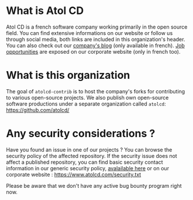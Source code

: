 # What is Atol CD

Atol CD is a french software company working primarily in the open source field. You can find extensive informations on our website or follow us through social media, both links are included in this organization's header. You can also check out our [company's blog](https://blog.atolcd.com/) (only available in french). [Job opportunities](https://www.atolcd.com/opportunites) are exposed on our corporate website (only in french too).

# What is this organization

The goal of `atolcd-contrib` is to host the company's forks for contributing to various open-source projects. We also publish own open-source software productions under a separate organization called `atolcd`: https://github.com/atolcd/

# Any security considerations ?

Have you found an issue in one of our projects ? You can browse the security policy of the affected repository. If the security issue does not affect a published repository, you can find basic security contact information in our generic security policy, [avalailable here](https://github.com/atolcd-contrib/.github/blob/main/SECURITY.md) or on our corporate website : https://www.atolcd.com/security.txt

Please be aware that we don't have any active bug bounty program right now.